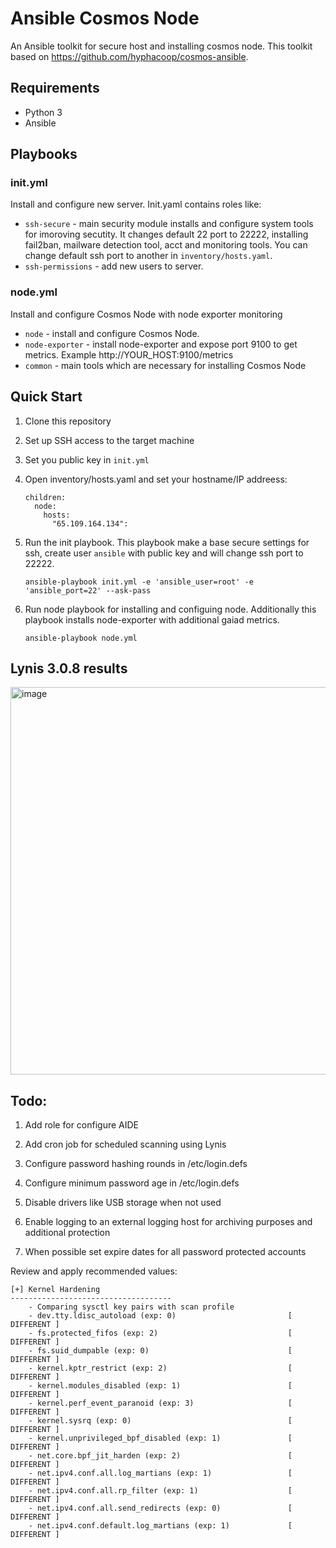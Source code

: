 # Ansible Cosmos Node

An Ansible toolkit for secure host and installing cosmos node. This toolkit based on https://github.com/hyphacoop/cosmos-ansible.

## Requirements 

- Python 3
- Ansible 

## Playbooks

### init.yml

Install and configure new server. Init.yaml contains roles like:

- `ssh-secure` - main security module installs and configure system tools for imoroving secutity. It changes default 22 port to 22222, installing fail2ban, mailware detection tool, acct and monitoring tools. You can change default ssh port to another in `inventory/hosts.yaml`.
- `ssh-permissions` - add new users to server. 

### node.yml

Install and configure Cosmos Node with node exporter monitoring

- `node` - install and configure Cosmos Node.
- `node-exporter` - install node-exporter and expose port 9100 to get metrics. Example http://YOUR_HOST:9100/metrics
- `common` - main tools which are necessary for installing Cosmos Node

## Quick Start

1. Clone this repository
2. Set up SSH access to the target machine
3. Set you public key in `init.yml`
4. Open inventory/hosts.yaml and set your hostname/IP addreess:

    ```
    children:
      node:
        hosts:
          "65.109.164.134":
    ```

5. Run the init playbook. This playbook make a base secure settings for ssh, create user `ansible` with public key and will change ssh port to 22222.
    ```
    ansible-playbook init.yml -e 'ansible_user=root' -e 'ansible_port=22' --ask-pass
    ```
6. Run node playbook for installing and configuing node. Additionally this playbook installs node-exporter with additional gaiad metrics.

    ```
    ansible-playbook node.yml
    ```
## Lynis 3.0.8 results

<img width="620" alt="image" src="https://user-images.githubusercontent.com/54890287/214538043-221712e3-22ea-4975-85fc-5b231180ed21.png">

## Todo:

1. Add role for configure AIDE

2. Add cron job for scheduled scanning using Lynis

3. Configure password hashing rounds in /etc/login.defs

4. Configure minimum password age in /etc/login.defs

5. Disable drivers like USB storage when not used

6. Enable logging to an external logging host for archiving purposes and additional protection

7. When possible set expire dates for all password protected accounts

Review and apply recommended values:

```
[+] Kernel Hardening
------------------------------------
    - Comparing sysctl key pairs with scan profile
    - dev.tty.ldisc_autoload (exp: 0)                         [ DIFFERENT ]
    - fs.protected_fifos (exp: 2)                             [ DIFFERENT ]
    - fs.suid_dumpable (exp: 0)                               [ DIFFERENT ]
    - kernel.kptr_restrict (exp: 2)                           [ DIFFERENT ]
    - kernel.modules_disabled (exp: 1)                        [ DIFFERENT ]
    - kernel.perf_event_paranoid (exp: 3)                     [ DIFFERENT ]
    - kernel.sysrq (exp: 0)                                   [ DIFFERENT ]
    - kernel.unprivileged_bpf_disabled (exp: 1)               [ DIFFERENT ]
    - net.core.bpf_jit_harden (exp: 2)                        [ DIFFERENT ]
    - net.ipv4.conf.all.log_martians (exp: 1)                 [ DIFFERENT ]
    - net.ipv4.conf.all.rp_filter (exp: 1)                    [ DIFFERENT ]
    - net.ipv4.conf.all.send_redirects (exp: 0)               [ DIFFERENT ]
    - net.ipv4.conf.default.log_martians (exp: 1)             [ DIFFERENT ]
```
